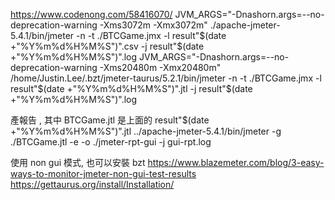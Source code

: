 https://www.codenong.com/58416070/
JVM_ARGS="-Dnashorn.args=--no-deprecation-warning -Xms3072m -Xmx3072m" ./apache-jmeter-5.4.1/bin/jmeter -n -t ./BTCGame.jmx -l result"$(date +"%Y%m%d%H%M%S")".csv -j result"$(date +"%Y%m%d%H%M%S")".log 
JVM_ARGS="-Dnashorn.args=--no-deprecation-warning -Xms20480m -Xmx20480m" /home/Justin.Lee/.bzt/jmeter-taurus/5.2.1/bin/jmeter -n -t ./BTCGame.jmx -l result"$(date +"%Y%m%d%H%M%S")".jtl -j result"$(date +"%Y%m%d%H%M%S")".log

產報告 , 其中 BTCGame.jtl 是上面的 result"$(date +"%Y%m%d%H%M%S")".jtl
../apache-jmeter-5.4.1/bin/jmeter -g ./BTCGame.jtl -e -o ./jmeter-rpt-gui -j gui-rpt.log

使用 non gui 模式, 也可以安裝 bzt
https://www.blazemeter.com/blog/3-easy-ways-to-monitor-jmeter-non-gui-test-results
https://gettaurus.org/install/Installation/